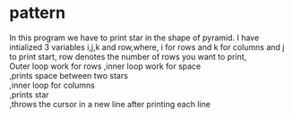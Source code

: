 # pattern
In this program we have to print star in the shape of pyramid.
I have intialized 3 variables i,j,k and row,where,
i for rows and k for columns and j to print start,
row denotes the number of rows you want to print,  
Outer loop work for rows 
,inner loop work for space  
,prints space between two stars    
,inner loop for columns  
 ,prints star    
,throws the cursor in a new line after printing each line 
